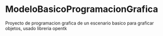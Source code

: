# ModeloBasicoProgramacionGrafica
Proyecto de programacion grafica de un escenario basico para graficar objetos, usado libreria opentk
